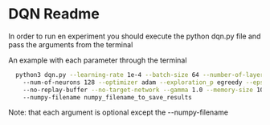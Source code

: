 
# DQN Readme




In order to run en experiment you should execute the python dqn.py file and pass the arguments from the terminal

An example with each parameter through the terminal
```bash
  python3 dqn.py --learning-rate 1e-4 --batch-size 64 --number-of-layers 3
    --num-of-neurons 128 --optimizer adam --exploration_p egreedy --epsilon 0.1
    --no-replay-buffer --no-target-network --gamma 1.0 --memory-size 10e4
    --numpy-filename numpy_filename_to_save_results

```
Note: that each argument is optional except the --numpy-filename

